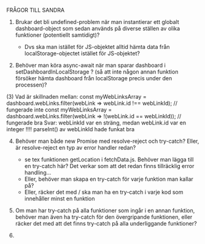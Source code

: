 
FRÅGOR TILL SANDRA

1.  Brukar det bli undefined-problem när man instantierar ett globalt dashboard-object som sedan används på diverse ställen av olika funktioner (potentiellt samtidigt)?
    - Dvs ska man istället för JS-objektet alltid hämta data från localStorage-objectet istället för JS-objektet? 

2.  Behöver man köra async-await när man sparar dashboard i setDashboardInLocalStorage ? (så att inte någon annan funktion försöker hämta dashboard från localStorage precis under den processen)?

(3)  Vad är skillnaden mellan:
          const myWebLinksArray = dashboard.webLinks.filter(webLink => webLink.id !== webLinkId);  // fungerade inte
          const myWebLinksArray = dashboard.webLinks.filter(webLink => !(webLink.id == webLinkId)); // fungerade bra
Svar:  webLinkId var en sträng, medan webLink.id var en integer !!!! parseInt() av webLinkId hade funkat bra 

4. Behöver man både new Promise med resolve-reject och try-catch? Eller, är resolve-reject en typ av error handler redan?
    - se tex funktionen getLocation i fetchData.js. Behöver man lägga till en try-catch här? Det verkar som att det redan finns tillräcklig error handling...
    - Eller, behöver man skapa en try-catch för varje funktion man kallar på?
    - Eller, räcker det med / ska man ha en try-catch i varje kod som innehåller minst en funktion 

5. Om man har try-catch på alla funktioner som ingår i en annan funktion, behöver man även ha try-catch för den övergripande funktionen, eller räcker det med att det finns try-catch på alla underliggande funktioner?

6. 


